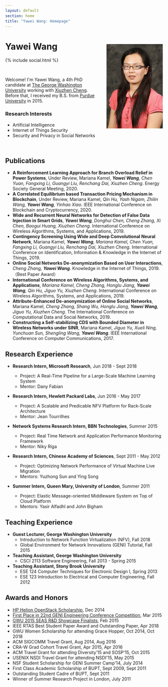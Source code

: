 ```yaml
---
layout: default
section: home
title: "Yawei Wang: Homepage"
---
```

<img src="static/info/profile.jpg" class="img-thumbnail" width="180px" style="float:right; margin-left:30px; margin-top:35px; margin-bottom:10px;">

# Yawei Wang
{% include social.html %}

&nbsp;

Welcome! I'm Yawei Wang, a 4th PhD candidate at [The George Washington University](http://www.gwu.edu/) working with [Xiuzhen Cheng](https://www.seas.gwu.edu/xiuzhen-susan-cheng). Before that, I received my B.S. from [Purdue University](https://www.purdue.edu/) in 2015.

### Research Interests

* Artificial Intelligence
* Internet of Things Security 
* Security and Privacy in Social Networks 

&nbsp;

## Publications

  * **A Reinforcement Learning Approach for Branch Overload Relief in Power Systems**, Under Review, Mariana Kamel, *__Yawei Wang__, Chen Yuan, Fangxing Li, Guangyi Liu, Renchang Dai, Xiuzhen Cheng*. Energy Society General Meeting, 2020.
  * **A Correlated Equilibrium based Transaction Pricing Mechanism in Blockchain**, Under Review, Mariana Kamel, *Qin Hu, Yash Nigam, Zhilin Wang, __Yawei Wang__, Yinhao Xiao*. IEEE International Conference on Blockchain and Cryptocurrency, 2020.
  * **Wide and Recurrent Neural Networks for Detection of False Data Injection in Smart Grids**, *__Yawei Wang__, Donghui Chen, Cheng Zhang, Xi Chen, Baogui Huang, Xiuzhen Cheng*. International Conference on Wireless Algorithms, Systems, and Applications, 2019.
  * **Contingency Screening Using Wide and Deep Convolutional Neural Network**, Mariana Kamel, *__Yawei Wang__, Mariana Kamel, Chen Yuan, Fangxing Li, Guangyi Liu, Renchang Dai, Xiuzhen Cheng*. International Conference on Identification, Information &  Knowledge in the Internet of Things, 2019.
  * **Online Social Networks De-anonymization Based on User Interactions**, *Cheng Zhang, __Yawei Wang__*. Knowledge in the Internet of Things, 2019. （Best Paper Award）
  * **International Conference on Wireless Algorithms, Systems, and Applications**, *Mariana Kamel, Cheng Zhang, Honglu Jiang, __Yawei Wang__, Qin Hu, Jiguo Yu, Xiuzhen Cheng*. International Conference on Wireless Algorithms, Systems, and Applications, 2019.
  * **Attribute-Enhanced De-anonymization of Online Social Networks**, Mariana Kamel, *Cheng Zhang, Shang Wu, Honglu Jiang, __Yawei Wang__, Jiguo Yu, Xiuzhen Cheng*. The International Conference on Computational Data and Social Networks, 2019.
  * **Constructing a Self-stabilizing CDS with Bounded Diameter in Wireless Networks under SINR**, Mariana Kamel, *Jiguo Yu, Xueli Ning, Yunchuan Sun, Shengling Wang, __Yawei Wang__*. IEEE International Conference on Computer Communications, 2017.
 

## Research Experience
  * **Research Intern, Microsoft Research**, Jun 2018 - Sept 2018
	* Project: A Real-Time Pipeline for a Large-Scale Machine Learning System
	* Mentor: Dany Fabian

  * **Research Intern, Hewlett Packard Labs**, Jun 2016 - May 2017
	* Project: A Scalable and Predicable NFV Platform for Rack-Scale Architecture
	* Mentor: Jean Tourrilhes

  * **Network Systems Research Intern, BBN Technologies**, Summer 2015
    * Project: Real Time Network and Application Performance Monitoring Framework
    * Mentor: Niky Riga

  * **Research Intern, Chinese Academy of Sciences**, Sept 2011 - May 2012
    * Project: Optimizing Network Performance of Virtual Machine Live Migration
    * Mentors: Yuzhong Sun and Ying Song

  * **Summer Intern, Queen Mary, University of London**, Summer 2011
    * Project: Elastic Message-oriented Middleware System on Top of Cloud Platform
    * Mentors: Yasir Alfadhl and John Bigham

## Teaching Experience
  * **Guest Lecturer, George Washington University**
    * Introduction to Network Function Virtualization (NFV), Fall 2018
    * Global Environment for Network Innovations (GENI) Tutorial, Fall 2015
  * **Teaching Assistant, George Washington University**
    * CSCI 2113 Software Engineering, Fall 2013 - Spring 2015
  * **Teaching Assistant, Stony Brook University**
    * ESE 124 Computer Techniques for Electronic Design I, Spring 2013
    * ESE 123 Introduction to Electrical and Computer Engineering, Fall 2012

## Awards and Honors
  * [HP Helion OpenStack Scholarship](http://community.hpe.com/t5/Grounded-in-the-Cloud/HP-Announces-Winners-of-Women-of-OpenStack-Scholarship-Program/ba-p/6680603#.VoW1hxqANBd), Dec 2014
  * [First Place in 22nd GENI Engineering Conference Competition](http://it.gwu.edu/winners-gec22-student-competition-announced), Mar 2015
  * [GWU 2015 SEAS R&D Showcase Finalists](http://gwtoday.gwu.edu/2015-seas-research-and-development-showcase-spurs-innovation), Feb 2015
  * IEEE RTAS Best Student Paper Award and Outstanding Paper, Apr 2018
  * GWU Women Scholarship for attending Grace Hopper, Oct 2014, Oct 2018
  * ACM SIGCOMM Travel Grant, Aug 2014, Aug 2016
  * CRA-W Grad Cohort Travel Grant, Apr 2015, Apr 2016
  * ACM Travel Grant for attending Diversity’15 and SOSP’15, Oct 2015
  * USENIX NSDI Travel Grant for attending NSDI'15, May 2015
  * NSF Student Scholarship for GENI Summer Camp'14, July 2014
  * First Class Academic Scholarship of BUPT, Sept 2009, Sept 2011
  * Outstanding Student Cadre of BUPT, Sept 2011
  * Winner of Summer Research Project in London, July 2011
